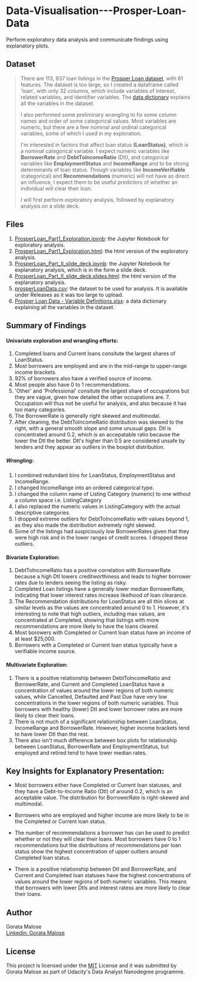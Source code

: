 # Data-Visualisation---Prosper-Loan-Data
Perform exploratory data analysis and communicate findings using explanatory plots.

## Dataset

> There are 113, 937 loan listings in the [Prosper Loan dataset](prosperLoanData.csv), with 81 features. The dataset is too large, so I created a dataframe called 'loan', with only 32 columns, which include variables of interest, related variables, and identifier variables. The [data dictionary](<Prosper Loan Data - Variable Definitions.xlsx>) explains all the variables in the dataset. 
> 
> I also performed some preliminary wrangling to fix some column names and order of some categorical values. Most variables are numeric, but there are a few nominal and ordinal categorical variables, some of which I used in my exploration. 
> 
> I'm interested in factors that affect loan status **(LoanStatus)**, which is a nominal categorical variable. I expect numeric variables like **BorrowerRate** and **DebtToIncomeRatio** (DtI), and categorical variables like **EmploymentStatus** and **IncomeRange** and to be strong determinants of loan status. Though variables like **IncomeVerifiable** (categorical) and **Recommendations** (numeric) will not have as direct an influence, I expect them to be useful predictors of whether an individual will clear their loan.
>
> I will first perform exploratory analysis, followed by explanatory analysis on a slide deck.

## Files

1. [ProsperLoan_Part1_Exploration.ipynb](ProsperLoan_Part1_Exploration.ipynb): the Jupyter Notebook for exploratory analysis.
2. [ProsperLoan_Part1_Exploration.html](ProsperLoan_Part1_Exploration.html): the html version of the exploratory analysis.
3. [ProsperLoan_Part_II_slide_deck.ipynb](ProsperLoan_Part_II_slide_deck.ipynb): the Jupyter Notebook for explanatory analysis, which is in the form a slide deck.
4. [ProsperLoan_Part_II_slide_deck.slides.html]( ProsperLoan_Part_II_slide_deck.slides.html): the html version of the explanatory analysis.
5. [prosperLoanData.csv](prosperLoanData.csv): the dataset to be used for analysis. It is available under Releases as it was too large to upload.
6. [Prosper Loan Data - Variable Definitions.xlsx](<Prosper Loan Data - Variable Definitions.xlsx>): a data dictionary explaining all the variables in the dataset.

## Summary of Findings

#### Univariate exploration and wrangling efforts:

1. Completed loans and Current loans consitute the largest shares of LoanStatus.
2. Most borrowers are employed and are in the mid-range to upper-range income brackets.
3. 92% of borrowers also have a verified source of income.
4. Most people also have 0 to 1 recommendations.
5. 'Other' and 'Professional' consitute the largest share of occupations but they are vague, given how detailed the other occupations are. 7. Occupation will thus not be useful for analysis, and also because it has too many categories.
6. The BorrowerRate is generally right skewed and multimodal. 
7. After cleaning, the DebtToIncomeRatio distribution was skewed to the right, with a general smooth slope and some unusual gaps. DtI is concentrated around 0.2, which is an accepatable ratio because the lower the DtI the better. DtI's higher than 0.5 are considered unsafe by lenders and they appear as outliers in the boxplot distribution.

##### Wrangling:

1. I combined redundant bins for LoanStatus, EmploymentStatus and IncomeRange.
2. I changed IncomeRange into an ordered categorical type.
3. I changed the column name of Listing Category (numeric) to one without a column space i.e. ListingCategory
4. I also replaced the numeric values in ListingCategory with the actual descriptive categories.
5. I dropped extreme outliers  for DebtToIncomeRatio with values beyond 1, as they also made the distribution extremely right skewed.
6. Some of the listings had suspiciously low BorrowerRates given that they were high risk and in the lower ranges of credit scores. I dropped these outliers.

#### Bivariate Exploration:

1. DebtToIncomeRatio has a positive correlation with BorrowerRate because a high DtI lowers creditworthiness and leads to higher borrower rates due to lenders seeing the listing as risky.
2. Completed Loan listings have a generally lower median BorrowerRate, indicating that lower interest rates increase likelhood of loan clearance. 
3. The Recommendation distributions for LoanStatus are all thin slices at similar levels as the values are concentrated around 0 to 1. However, it's interesting to note that high outliers, including max values, are concentrated at Completed, showing that listings with more recommendations are more likely to have the loans cleared.
4. Most borowers with Completed or Current loan status have an income of at least $25,000.
5. Borrowers with a Completed or Current loan status typically have a verifiable income source.

#### Multivariate Exploration:

1. There is a positive relationship between DebtToIncomeRatio and BorrowerRate, and Current and Completed LoanStatus have a concentration of values around the lower regions of both numeric values, while Cancelled, Defaulted and Past Due have very low concentrations in the lower regions of both numeric variables. Thus borrowers with healthy (lower) DtI and lower borrower rates are more likely to clear their loans.
2. There is not much of a significant relationship between LoanStatus, IncomeRange and BorrowerRate. However, higher income brackets tend to have lower DtI than the rest.
3. There also isn't much difference between box plots for relationship between LoanStatus, BorrowerRate and EmploymentStatus, but employed and retired tend to have lower median rates.


## Key Insights for Explanatory Presentation:

* Most borrowers either have Completed or Current loan statuses, and they have a Debt-to-Income Ratio (DtI) of around 0.2, which is an acceptable value. The distribution for BorrowerRate is right-skewed and multimodal.
   
* Borrowers who are employed and higher income are more likely to be in the Completed or Current loan status.
    
* The number of recommendations a borrower has can be used to predict whether or not they will clear their loans. Most borrowers have 0 to 1 recommendations but the distributions of recommendations per loan status show the highest concentration of upper outliers around Completed loan status. 
    
* There is a positive relationship between DtI and BorrowerRate, and Current and Completed loan statuses have the highest concentrations of values around the lower regions of both numeric variables. This means that borrowers with lower DtIs and interest ratess are more likely to clear their loans.

## Author

Gorata Malose
<br>
[Linkedin: Gorata Malose](https://www.linkedin.com/in/gorata-bridget-malose/)

## License

This project is licensed under the [MIT](MIT-LICENSE.txt) License and it was submitted by Gorata Malose as part of Udacity's Data Analyst Nanodegree programme.
